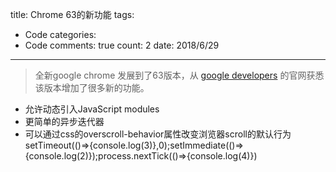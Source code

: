 title: Chrome 63的新功能
tags: 
  - Code
categories: 
  - Code
comments: true
count: 2
date: 2018/6/29
---
  > 全新google chrome 发展到了63版本，从 [google developers](https://developers.google.com/web/updates/2017/12/nic63) 的官网获悉该版本增加了很多新的功能。

- 允许动态引入JavaScript modules
- 更简单的异步迭代器
- 可以通过css的overscroll-behavior属性改变浏览器scroll的默认行为
   setTimeout(()=>{console.log(3)},0);setImmediate(()=>{console.log(2)});process.nextTick(()=>{console.log(4)})